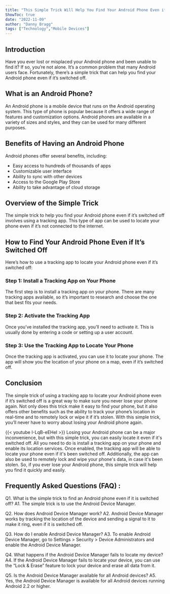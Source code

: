```yaml
---
title: "This Simple Trick Will Help You Find Your Android Phone Even if It's Switched Off!"
ShowToc: true 
date: "2022-11-09"
author: "Danny Bragg" 
tags: ["Technology","Mobile Devices"]
---
```

## Introduction

Have you ever lost or misplaced your Android phone and been unable to find it? If so, you’re not alone. It’s a common problem that many Android users face. Fortunately, there’s a simple trick that can help you find your Android phone even if it’s switched off.

## What is an Android Phone?

An Android phone is a mobile device that runs on the Android operating system. This type of phone is popular because it offers a wide range of features and customization options. Android phones are available in a variety of sizes and styles, and they can be used for many different purposes.

## Benefits of Having an Android Phone

Android phones offer several benefits, including:

- Easy access to hundreds of thousands of apps
- Customizable user interface
- Ability to sync with other devices
- Access to the Google Play Store
- Ability to take advantage of cloud storage

## Overview of the Simple Trick

The simple trick to help you find your Android phone even if it’s switched off involves using a tracking app. This type of app can be used to locate your phone even if it’s not connected to the internet.

## How to Find Your Android Phone Even if It’s Switched Off

Here’s how to use a tracking app to locate your Android phone even if it’s switched off:

### Step 1: Install a Tracking App on Your Phone

The first step is to install a tracking app on your phone. There are many tracking apps available, so it’s important to research and choose the one that best fits your needs.

### Step 2: Activate the Tracking App

Once you’ve installed the tracking app, you’ll need to activate it. This is usually done by entering a code or setting up a user account.

### Step 3: Use the Tracking App to Locate Your Phone

Once the tracking app is activated, you can use it to locate your phone. The app will show you the location of your phone on a map, even if it’s switched off.

## Conclusion

The simple trick of using a tracking app to locate your Android phone even if it’s switched off is a great way to make sure you never lose your phone again. Not only does this trick make it easy to find your phone, but it also offers other benefits such as the ability to track your phone’s location in real-time and to remotely lock or wipe it if it’s stolen. With this simple trick, you’ll never have to worry about losing your Android phone again.

{{< youtube I-LqB-eEHeI >}} 
Losing your Android phone can be a major inconvenience, but with this simple trick, you can easily locate it even if it's switched off. All you need to do is install a tracking app on your phone and enable its location services. Once enabled, the tracking app will be able to locate your phone even if it's been switched off. Additionally, the app can also be used to remotely lock and wipe your phone's data, in case it's been stolen. So, if you ever lose your Android phone, this simple trick will help you find it quickly and easily.

## Frequently Asked Questions (FAQ) :
Q1. What is the simple trick to find an Android phone even if it is switched off? 
A1. The simple trick is to use the Android Device Manager. 

Q2. How does Android Device Manager work? 
A2. Android Device Manager works by tracking the location of the device and sending a signal to it to make it ring, even if it is switched off. 

Q3. How do I enable Android Device Manager? 
A3. To enable Android Device Manager, go to Settings > Security > Device Administrators and enable the Android Device Manager.

Q4. What happens if the Android Device Manager fails to locate my device? 
A4. If the Android Device Manager fails to locate your device, you can use the “Lock & Erase” feature to lock your device and erase all data from it. 

Q5. Is the Android Device Manager available for all Android devices? 
A5. Yes, the Android Device Manager is available for all Android devices running Android 2.2 or higher.


